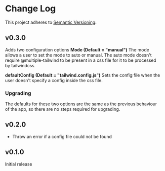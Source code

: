 # Change Log

This project adheres to [Semantic Versioning](http://semver.org/).

## v0.3.0

Adds two configuration options
**Mode (Default = "manual")**
The mode allows a user to set the mode to auto or manual. The auto mode doesn't require @multiple-tailwind to be present in a css file for it to be processed by tailwindcss.

**defaultConfig (Default = "tailwind.config.js")**
Sets the config file when the user doesn't specify a config inside the css file.

### Upgrading
The defaults for these two options are the same as the previous behaviour of the app, so there are no steps required for upgrading.
## v0.2.0

* Throw an error if a config file could not be found

## v0.1.0

Initial release